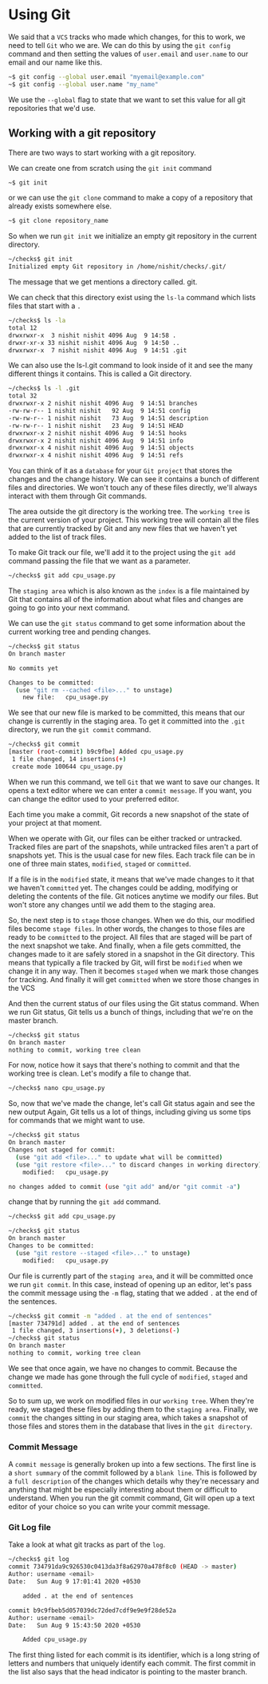 <h1> Using Git </h1>



We said that a `VCS` tracks
who made which changes,
for this to work, we need to tell `Git` who we are.
We can do this by using
the `git config` command and then setting the values of
`user.email` and `user.name` to
our email and our name like this. 

```sh
~$ git config --global user.email "myemail@example.com"
~$ git config --global user.name "my_name"
```
We use the `--global` flag to state that we want to
set this value for all git repositories that we'd use.

<h2> Working with a git repository </h2>

There are
two ways to start working with a git repository.

We can create one from scratch using
the `git init` command

```sh
~$ git init
```

or we can
use the `git clone` command to make a copy of
a repository that already exists somewhere else.

```sh
~$ git clone repository_name
```

So when we run `git init` we
initialize an empty git repository
in the current directory.

```sh
~/checks$ git init
Initialized empty Git repository in /home/nishit/checks/.git/
```

The message that we get mentions a directory called.
git.

We can check that this directory exist using
the `ls-la` command which
lists files that start with a `.`

```sh
~/checks$ ls -la
total 12
drwxrwxr-x  3 nishit nishit 4096 Aug  9 14:58 .
drwxr-xr-x 33 nishit nishit 4096 Aug  9 14:50 ..
drwxrwxr-x  7 nishit nishit 4096 Aug  9 14:51 .git
```

We can also use the ls-l.git command to
look inside of it and
see the many different things it contains.
This is called a Git directory.


```sh
~/checks$ ls -l .git
total 32
drwxrwxr-x 2 nishit nishit 4096 Aug  9 14:51 branches
-rw-rw-r-- 1 nishit nishit   92 Aug  9 14:51 config
-rw-rw-r-- 1 nishit nishit   73 Aug  9 14:51 description
-rw-rw-r-- 1 nishit nishit   23 Aug  9 14:51 HEAD
drwxrwxr-x 2 nishit nishit 4096 Aug  9 14:51 hooks
drwxrwxr-x 2 nishit nishit 4096 Aug  9 14:51 info
drwxrwxr-x 4 nishit nishit 4096 Aug  9 14:51 objects
drwxrwxr-x 4 nishit nishit 4096 Aug  9 14:51 refs
```

You can think of it as a `database` for your `Git project`
that stores the changes and the change history.
We can see it contains
a bunch of different files and directories.
We won't touch any of these files directly,
we'll always interact with them through Git commands.

The area outside the git directory is the working tree.
The `working tree` is the current version of your project.
This working tree will contain
all the files that are currently tracked by Git
and any new files that we
haven't yet added to the list of track files.

To make Git track our file,
we'll add it to the project using the `git add`
command passing the file that we want as a parameter. 

```sh
~/checks$ git add cpu_usage.py 
```
The `staging area` which is also known
as the `index` is a file maintained by
Git that contains all of the information about
what files and changes
are going to go into your next command. 

We can use the `git status` command
to get some information about
the current working tree and
pending changes.

```sh
~/checks$ git status 
On branch master

No commits yet

Changes to be committed:
  (use "git rm --cached <file>..." to unstage)
	new file:   cpu_usage.py

```
We see that our new file is marked to be committed,
this means that our change is
currently in the staging area.
To get it committed into the `.git` directory,
we run the `git commit` command. 

```sh
~/checks$ git commit 
[master (root-commit) b9c9fbe] Added cpu_usage.py
 1 file changed, 14 insertions(+)
 create mode 100644 cpu_usage.py
```

When we run this command,
we tell `Git` that we want to save our changes.
It opens a text editor where
we can enter a `commit message`.
If you want, you can change
the editor used to your preferred editor. 

Each time you make a commit,
Git records a new snapshot of the state of your project at that moment. 

When we operate with Git, our files can be either tracked or untracked.
Tracked files are part of the snapshots,
while untracked files aren't a part of snapshots yet.
This is the usual case for new files.
Each track file can be in one of three main states,
`modified`,
`staged` or `committed`.

If a file is in the `modified` state,
it means that we've made changes to it that we haven't `committed` yet.
The changes could be adding, modifying or deleting the contents of the file.
Git notices anytime we modify our files.
But won't store any changes until we add them to the staging area.

So, the next step is to `stage` those changes.
When we do this, our modified files become `stage files`.
In other words, the changes to those files are ready to be `committed` to the project.
All files that are staged will be part of the next snapshot we take.
And finally, when a file gets committed,
the changes made to it are safely stored in a snapshot in the Git directory.
This means that typically a file tracked by Git,
will first be `modified` when we change it in any way.
Then it becomes `staged` when we mark those changes for tracking.
And finally it will get `committed` when we store those changes in the VCS


And then the current status of our files using the Git status command.
When we run Git status,
Git tells us a bunch of things, including that we're on the master branch. 

```sh
~/checks$ git status
On branch master
nothing to commit, working tree clean
```

For now, notice how it says that there's nothing to commit and
that the working tree is clean.
Let's modify a file to change that. 

```sh
~/checks$ nano cpu_usage.py 
```
So, now that we've made the change, let's call Git status again and
see the new output Again, Git tells us a lot of things,
including giving us some tips for commands that we might want to use. 

```sh
~/checks$ git status
On branch master
Changes not staged for commit:
  (use "git add <file>..." to update what will be committed)
  (use "git restore <file>..." to discard changes in working directory)
	modified:   cpu_usage.py

no changes added to commit (use "git add" and/or "git commit -a")

```

change that by running the `git add` command.

```sh
~/checks$ git add cpu_usage.py 

~/checks$ git status
On branch master
Changes to be committed:
  (use "git restore --staged <file>..." to unstage)
	modified:   cpu_usage.py
```
Our file is currently part of the `staging area`, and
it will be committed once we run `git commit`.
In this case, instead of opening up an editor, let's pass the commit message
using the `-m` flag, stating that we added `.` at the end of the sentences.

```sh
~/checks$ git commit -m "added . at the end of sentences"
[master 734791d] added . at the end of sentences
 1 file changed, 3 insertions(+), 3 deletions(-)
~/checks$ git status
On branch master
nothing to commit, working tree clean
```

We see that once again, we have no changes to commit.
Because the change we made has gone through the full cycle of `modified`,
`staged` and `committed`.


So to sum up, we work on modified files in our `working tree`.
When they're ready, we staged these files by adding them to the `staging area`.
Finally, we `commit` the changes sitting in our staging area, which takes a snapshot
of those files and stores them in the database that lives in the `git directory`. 

<h3> Commit Message </h3>

A `commit message` is
generally broken up into a few sections.
The first line is a `short summary` of
the commit followed by a `blank line`.
This is followed by a `full description` of
the changes which details why they're
necessary and anything that might be
especially interesting about them
or difficult to understand.
When you run the git commit command,
Git will open up a text editor of
your choice so you can write your commit message.

<h3> Git Log file </h3>

Take a look at what git tracks as part of the `log`.

```sh
~/checks$ git log
commit 734791da9c926530c0413da3f8a62970a478f8c0 (HEAD -> master)
Author: username <email>
Date:   Sun Aug 9 17:01:41 2020 +0530

    added . at the end of sentences

commit b9c9fbeb5d057039dc72ded7cdf9e9e9f28de52a
Author: username <email>
Date:   Sun Aug 9 15:43:50 2020 +0530

    Added cpu_usage.py
```

The first thing listed for each commit is its identifier,
which is a long string of letters and numbers
that uniquely identify each commit.
The first commit in the list also says that
the head indicator is pointing to the master branch. 


